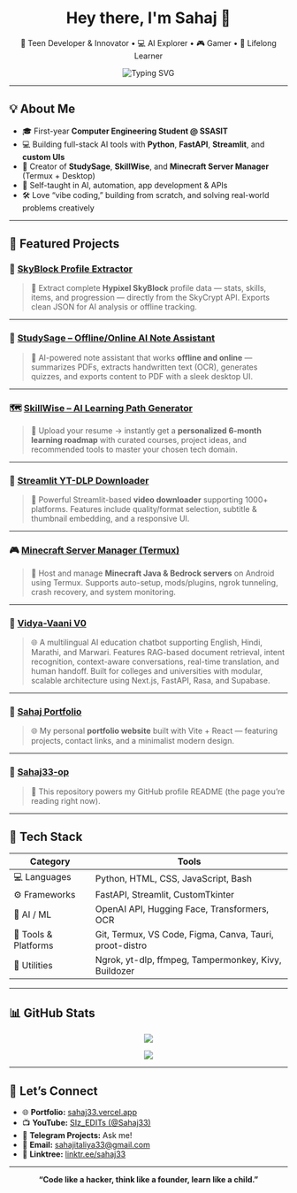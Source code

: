 <h1 align="center">Hey there, I'm Sahaj 👋</h1>

<p align="center">
  🚀 Teen Developer & Innovator • 💻 AI Explorer • 🎮 Gamer • 🧠 Lifelong Learner  
</p>

<p align="center">
  <img src="https://readme-typing-svg.herokuapp.com?font=Fira+Code&duration=3000&pause=1000&center=true&vCenter=true&width=440&lines=Turning+Ideas+Into+Code...;Building+AI-Powered+Tools;Loving+Python%2C+FastAPI%2C+Flask+%26+Tech!" alt="Typing SVG" />
</p>

---

## 💡 About Me

- 🎓 First-year **Computer Engineering Student @ SSASIT**
- 💻 Building full-stack AI tools with **Python**, **FastAPI**, **Streamlit**, and **custom UIs**
- 📱 Creator of **StudySage**, **SkillWise**, and **Minecraft Server Manager** (Termux + Desktop)
- 🧠 Self-taught in AI, automation, app development & APIs
- 🛠️ Love “vibe coding,” building from scratch, and solving real-world problems creatively

---

## 🧠 Featured Projects

### 🧩 [SkyBlock Profile Extractor](https://github.com/Sahaj33-op/Hypixel-SkyBlock-Profile-Extractor)
> 🚀 Extract complete **Hypixel SkyBlock** profile data — stats, skills, items, and progression — directly from the SkyCrypt API. Exports clean JSON for AI analysis or offline tracking.

---

### 🧠 [StudySage – Offline/Online AI Note Assistant](https://github.com/Sahaj33-op/StudySage-Offline-Online-AI-Note-Assistant)
> 🧾 AI-powered note assistant that works **offline and online** — summarizes PDFs, extracts handwritten text (OCR), generates quizzes, and exports content to PDF with a sleek desktop UI.

---

### 🗺️ [SkillWise – AI Learning Path Generator](https://github.com/Sahaj33-op/SkillWise)
> 🎯 Upload your resume → instantly get a **personalized 6-month learning roadmap** with curated courses, project ideas, and recommended tools to master your chosen tech domain.

---

### 🔌 [Streamlit YT-DLP Downloader](https://github.com/Sahaj33-op/Streamlit-ytdlp-downloader-app)
> 🎥 Powerful Streamlit-based **video downloader** supporting 1000+ platforms. Features include quality/format selection, subtitle & thumbnail embedding, and a responsive UI.

---

### 🎮 [Minecraft Server Manager (Termux)](https://github.com/Sahaj33-op/MSM-minecraft-server-manager-termux)
> 🧱 Host and manage **Minecraft Java & Bedrock servers** on Android using Termux. Supports auto-setup, mods/plugins, ngrok tunneling, crash recovery, and system monitoring.

---

### 🧭 [Vidya-Vaani V0](https://github.com/Sahaj33-op/Vidya-vaani-V0)
> 🌐 A multilingual AI education chatbot supporting English, Hindi, Marathi, and Marwari. Features RAG-based document retrieval, intent recognition, context-aware conversations, real-time translation, and human handoff. Built for colleges and universities with modular, scalable architecture using Next.js, FastAPI, Rasa, and Supabase.

---

### 💼 [Sahaj Portfolio](https://github.com/Sahaj33-op/sahaj-portfolio)
> 🌐 My personal **portfolio website** built with Vite + React — featuring projects, contact links, and a minimalist modern design.

---

### 🧪 [Sahaj33-op](https://github.com/Sahaj33-op/Sahaj33-op)
> 🧰 This repository powers my GitHub profile README (the page you’re reading right now).

---

## 🧰 Tech Stack

| Category | Tools |
|-----------|-------|
| 💻 Languages | Python, HTML, CSS, JavaScript, Bash |
| ⚙️ Frameworks | FastAPI, Streamlit, CustomTkinter |
| 🧠 AI / ML | OpenAI API, Hugging Face, Transformers, OCR |
| 🧩 Tools & Platforms | Git, Termux, VS Code, Figma, Canva, Tauri, proot-distro |
| 🚀 Utilities | Ngrok, yt-dlp, ffmpeg, Tampermonkey, Kivy, Buildozer |

---

## 📊 GitHub Stats

<p align="center">
  <img src="https://github-readme-stats.vercel.app/api?username=Sahaj33-op&show_icons=true&theme=radical" />
</p>

<p align="center">
  <img src="https://github-readme-stats.vercel.app/api/top-langs/?username=Sahaj33-op&layout=compact&theme=tokyonight" />
</p>

---

## 📣 Let’s Connect

- 🌐 **Portfolio:** [sahaj33.vercel.app](https://sahaj33.vercel.app)
- 📺 **YouTube:** [SIz_EDITs (@Sahaj33)](https://youtube.com/@Sahaj33)
- 💬 **Telegram Projects:** Ask me!
- 📧 **Email:** [sahajitaliya33@gmail.com](mailto:sahajitaliya33@gmail.com)
- 🔗 **Linktree:** [linktr.ee/sahaj33](https://linktr.ee/sahaj33)

---

<p align="center">
  <b>“Code like a hacker, think like a founder, learn like a child.”</b>
</p>
